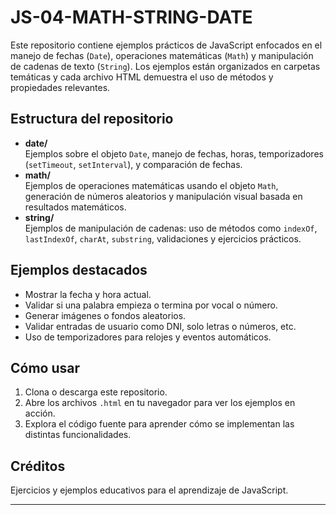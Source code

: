 # JS-04-MATH-STRING-DATE

Este repositorio contiene ejemplos prácticos de JavaScript enfocados en el manejo de fechas (`Date`), operaciones matemáticas (`Math`) y manipulación de cadenas de texto (`String`). Los ejemplos están organizados en carpetas temáticas y cada archivo HTML demuestra el uso de métodos y propiedades relevantes.

## Estructura del repositorio

- **date/**  
  Ejemplos sobre el objeto `Date`, manejo de fechas, horas, temporizadores (`setTimeout`, `setInterval`), y comparación de fechas.
- **math/**  
  Ejemplos de operaciones matemáticas usando el objeto `Math`, generación de números aleatorios y manipulación visual basada en resultados matemáticos.
- **string/**  
  Ejemplos de manipulación de cadenas: uso de métodos como `indexOf`, `lastIndexOf`, `charAt`, `substring`, validaciones y ejercicios prácticos.

## Ejemplos destacados

- Mostrar la fecha y hora actual.
- Validar si una palabra empieza o termina por vocal o número.
- Generar imágenes o fondos aleatorios.
- Validar entradas de usuario como DNI, solo letras o números, etc.
- Uso de temporizadores para relojes y eventos automáticos.

## Cómo usar

1. Clona o descarga este repositorio.
2. Abre los archivos `.html` en tu navegador para ver los ejemplos en acción.
3. Explora el código fuente para aprender cómo se implementan las distintas funcionalidades.

## Créditos

Ejercicios y ejemplos educativos para el aprendizaje de JavaScript.

---